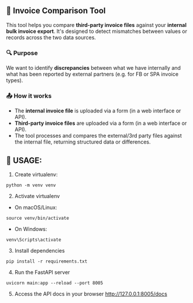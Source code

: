 ## 🧾 Invoice Comparison Tool

This tool helps you compare **third-party invoice files** against your **internal bulk invoice export**. It's designed to detect mismatches between values or records across the two data sources.

### 🔍 Purpose

We want to identify **discrepancies** between what we have internally and what has been reported by external partners (e.g. for FB or SPA invoice types).

### 📤 How it works

* The **internal invoice file** is uploaded via a form (in a web interface or API).
* **Third-party invoice files** are uploaded via a form (in a web interface or API).
* The tool processes and compares the external/3rd party files against the internal file, returning structured data or differences.

## 🚀 USAGE: ##

1. Create virtualenv:
```
python -m venv venv
```
2. Activate virtualenv
- On macOS/Linux:
```
source venv/bin/activate
```
- On Windows:
```
venv\Scripts\activate
```

3. Install dependencies
```
pip install -r requirements.txt
```
4. Run the FastAPI server
```
uvicorn main:app --reload --port 8005
```

5. Access the API docs in your browser http://127.0.0.1:8005/docs